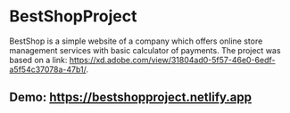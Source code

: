 # BestShopProject
BestShop is a simple website of a company which offers online store management services with basic calculator of payments. The project was based on a link: https://xd.adobe.com/view/31804ad0-5f57-46e0-6edf-a5f54c37078a-47b1/.
## Demo: https://bestshopproject.netlify.app
